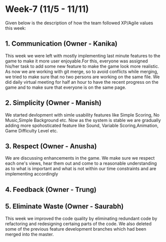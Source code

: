 # Week-7 (11/5 - 11/11)

Given below is the description of how the team followed XP/Agile values this week:

## 1. Communication (Owner - Kanika)
This week we were left with mostly implementing last minute features to the game to make it more user enjoyable.For this, everyone was assigned his/her task to add some new feature to make the game look more realistic. As now we are working with git merge, so to avoid conflicts while merging, we tried to make sure that no two persons are working on the same file. We did daily virtual meeting for half an hour to have the recent progress on the game and to make sure that everyone is on the same page.

## 2. Simplicity (Owner - Manish)
We started devlopment with simle usability features like Simple Scoring, No Music,Simple Background etc. Now as the system is stable  we are gradually adding more spohosticated feature like Sound, Variable Scoring,Animation, Game Difficulty Level etc. 


## 3. Respect (Owner - Anusha)
We are discussing enhancements in the game. We make sure we respect each one's views, hear them out and come to a reasonable understanding as to what is important and what is not within our time constraints and are implementing accordingly

## 4. Feedback (Owner - Trung)

## 5. Eliminate Waste (Owner - Saurabh)
This week we improved the code quality by eliminating redundant code by refactoring and redesigning certaing parts of the code. 
We also deleted some of the previous feature development branches which had been merged into the master.
